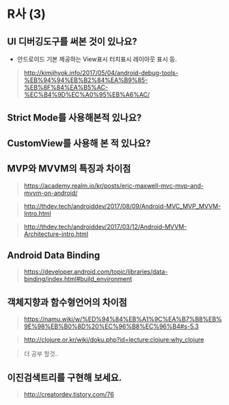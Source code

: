 # R사 (3)
## UI 디버깅도구를 써본 것이 있나요?
* 안드로이드 기본 제공하는 View표시 터치표시 레이아웃 표시 등.
> http://kimjihyok.info/2017/05/04/android-debug-tools-%EB%94%94%EB%B2%84%EA%B9%85-%EB%8F%84%EA%B5%AC-%EC%B4%9D%EC%A0%95%EB%A6%AC/

## Strict Mode를 사용해본적 있나요?

## CustomView를 사용해 본 적 있나요?

## MVP와 MVVM의 특징과 차이점
> https://academy.realm.io/kr/posts/eric-maxwell-mvc-mvp-and-mvvm-on-android/

> http://thdev.tech/androiddev/2017/08/09/Android-MVC_MVP_MVVM-Intro.html

> http://thdev.tech/androiddev/2017/03/12/Android-MVVM-Architecture-intro.html

## Android Data Binding
> https://developer.android.com/topic/libraries/data-binding/index.html#build_environment

## 객체지향과 함수형언어의 차이점
> https://namu.wiki/w/%ED%94%84%EB%A1%9C%EA%B7%B8%EB%9E%98%EB%B0%8D%20%EC%96%B8%EC%96%B4#s-5.3

> http://clojure.or.kr/wiki/doku.php?id=lecture:clojure:why_clojure

> 더 공부 할것..

## 이진검색트리를 구현해 보세요.
> http://creatordev.tistory.com/76
